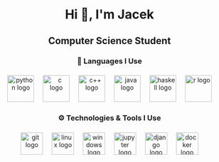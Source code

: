 <h1 align="center">Hi 👋, I'm Jacek</h1>

###

<h2 align="center">Computer Science Student</h2>

###

<h3 align="center">🚀 Languages I Use</h3>

###

<div align="center">
  <img src="https://skillicons.dev/icons?i=python" height="60" alt="python logo"  />
  <img width="12" />
  <img src="https://skillicons.dev/icons?i=c" height="60" alt="c logo"  />
  <img width="12" />
  <img src="https://skillicons.dev/icons?i=cpp" height="60" alt="c++ logo"  />
  <img width="12" />
  <img src="https://skillicons.dev/icons?i=java" height="60" alt="java logo"  />
  <img width="12" />
  <img src="https://skillicons.dev/icons?i=haskell" height="60" alt="haskell logo"  />
  <img width="12" />
  <img src="https://skillicons.dev/icons?i=r" height="60" alt="r logo"  />
</div>

###

<h3 align="center">⚙ Technologies & Tools I Use</h3>

###

<div align="center">
  <img src="https://skillicons.dev/icons?i=git" height="50" alt="git logo"  />
  <img width="12" />
  <img src="https://skillicons.dev/icons?i=linux" height="50" alt="linux logo"  />
  <img width="12" />
  <img src="https://skillicons.dev/icons?i=windows" height="50" alt="windows logo"  />
  <img width="12" />
  <img src="https://cdn.jsdelivr.net/gh/devicons/devicon/icons/jupyter/jupyter-original.svg" height="50" alt="jupyter logo" />
  <img width="12" />
  <img src="https://skillicons.dev/icons?i=django" height="50" alt="django logo"  />
  <img width="12" />
  <img src="https://skillicons.dev/icons?i=docker" height="50" alt="docker logo"  />
</div>
